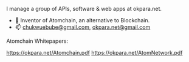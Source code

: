 I manage a group of APIs, software & web apps at okpara.net.
- 💞️ Inventor of Atomchain, an alternative to Blockchain.
- 📫 chukwuebube@gmail.com, okpara.net@gmail.com

<!---
OkparaOkechukwu/OkparaOkechukwu is a ✨ special ✨ repository because its `README.md` (this file) appears on your GitHub profile.
You can click the Preview link to take a look at your changes.
--->
Atomchain Whitepapers:

https://okpara.net/Atomchain.pdf
https://okpara.net/AtomNetwork.pdf
